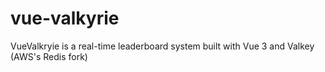 # vue-valkyrie
VueValkryie is a real-time leaderboard system built with Vue 3 and Valkey (AWS's Redis fork)
